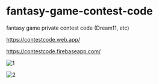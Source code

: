 # fantasy-game-contest-code
fantasy game private contest code (Dream11, etc)

https://contestcode.web.app/

https://contestcode.firebaseapp.com/

![1](https://user-images.githubusercontent.com/53290891/118436905-424a1880-b6ff-11eb-9b62-633f8130142d.JPG)

![2](https://user-images.githubusercontent.com/53290891/118436914-45dd9f80-b6ff-11eb-9158-7397717b4928.JPG)
